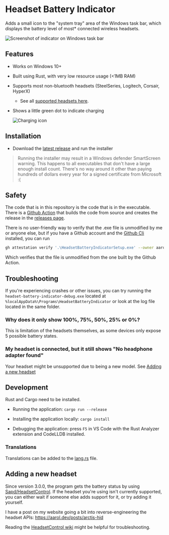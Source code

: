# Headset Battery Indicator

Adds a small icon to the "system tray" area of the Windows task bar, which displays the battery level of most* connected wireless headsets.

![Screenshot of indicator on Windows task bar](docs/icon-screenshot.png)

## Features

* Works on Windows 10+
* Built using Rust, with very low resource usage (<1MB RAM)
* Supports most non-bluetooth headsets (SteelSeries, Logitech, Corsair, HyperX)
  * See all [supported headsets here](https://github.com/Sapd/HeadsetControl?tab=readme-ov-file#supported-headsets).
* Shows a little green dot to indicate charging

  ![Charging icon](docs/icon-charging.png)

## Installation

* Download the [latest release](https://github.com/aarol/headset-battery-indicator/releases/latest) and run the installer

> Running the installer may result in a Windows defender SmartScreen warning. This happens to all executables that don't have a large enough install count. There's no way around it other than paying hundreds of dollars every year for a signed certificate from Microsoft :(

## Safety

The code that is in this repository is the code that is in the executable. There is a [Github Action](https://github.com/aarol/headset-battery-indicator/actions) that builds the code from source and creates the release in the [releases page](https://github.com/aarol/headset-battery-indicator/releases).

There is no user-friendly way to verify that the .exe file is unmodified by me or anyone else, but if you have a Github account and the [Github Cli](https://cli.github.com/) installed, you can run

```sh
gh attestation verify '.\HeadsetBatteryIndicatorSetup.exe' --owner aarol
```

Which verifies that the file is unmodified from the one built by the Github Action.

## Troubleshooting

If you're experiencing crashes or other issues, you can try running the `headset-battery-indicator-debug.exe` located at `%localAppData%\Programs\HeadsetBatteryIndicator` or look at the log file located in the same folder.

### Why does it only show 100%, 75%, 50%, 25% or 0%?

This is limitation of the headsets themselves, as some devices only expose 5 possible battery states.

### My headset is connected, but it still shows "No headphone adapter found"

Your headset might be unsupported due to being a new model. See [Adding a new headset](#adding-a-new-headset)

## Development

Rust and Cargo need to be installed.

* Running the application: `cargo run --release`

* Installing the application locally: `cargo install`

* Debugging the application: press `F5` in VS Code with the Rust Analyzer extension and CodeLLDB installed.

### Translations

Translations can be added to the [lang.rs](./src/lang.rs) file.

## Adding a new headset

Since version 3.0.0, the program gets the battery status by using [Sapd/HeadsetControl](https://github.com/Sapd/HeadsetControl). If the headset you're using isn't currently supported, you can either wait if someone else adds support for it, or try adding it yourself.

I have a post on my website going a bit into reverse-engineering the headset APIs: <https://aarol.dev/posts/arctis-hid>

Reading the [HeadsetControl wiki](https://github.com/Sapd/HeadsetControl/wiki/Development#problems) might be helpful for troubleshooting.
